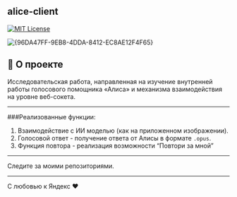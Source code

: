 ## alice-client

[![MIT License](https://camo.githubusercontent.com/0fa26894f0c44367acd14b9e5fc9e92ccd29fd826e1cc5937ad695860ad1f6c8/68747470733a2f2f696d672e736869656c64732e696f2f6e706d2f646d2f79616e6465782d616c6963652d636c69656e742e737667)](https://img.shields.io/npm/dm/yandex-alice-client.svg)

![{96DA47FF-9EB8-4DDA-8412-EC8AE12F4F65}](https://github.com/user-attachments/assets/4ea52b89-a207-43b4-ac31-bccef3594bcb)

## 🚀 О проекте
Исследовательская работа, направленная на изучение внутренней работы голосового помощника «Алиса» и механизма взаимодействия на уровне веб-сокета.

---

###Реализованные функции:
1.  Взаимодействие с ИИ моделью (как на приложенном изображении).
2.  Голосовой ответ - получение ответа от Алисы в формате `.opus`.
3.  Функция повтора - реализация возможности “Повтори за мной” 

---

Следите за моими репозиториями.

---

С любовью к Яндекс ❤️
